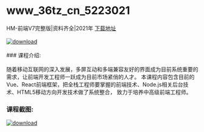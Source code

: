 # www_36tz_cn_5223021
HM-前端V7完整版|资料齐全|2021年
[下载地址](http://www.36tz.cn/article/5223021 "下载地址")
<br/></br>[![download](http://36tz.cn/muke_img/2021_09_1-9-300x185.png "下载地址")](http://www.36tz.cn/article/5223021 "下载地址")
<br/></br>### 课程介绍:<br/></br>随着移动互联网的深入发展，多屏互动和多端兼容友好的界面成为目前系统重要的需求，让前端开发工程师一跃成为目前市场紧俏的人才。 本课程内容包含目前的Vue、React前端框架，把全栈工程师要掌握的前端技术、Node.js相关后台技术、HTML5移动方向开发技术做了系统整合， 致力于培养中高级前端工程师。

### 课程截图:
[![download](http://36tz.cn/muke_img/2022_02_2-80.png "下载地址")](http://www.36tz.cn/article/5223021 "下载地址")
